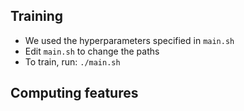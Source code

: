 ## Training
- We used the hyperparameters specified in `main.sh`
- Edit `main.sh` to change the paths
- To train, run: `./main.sh`
## Computing features
